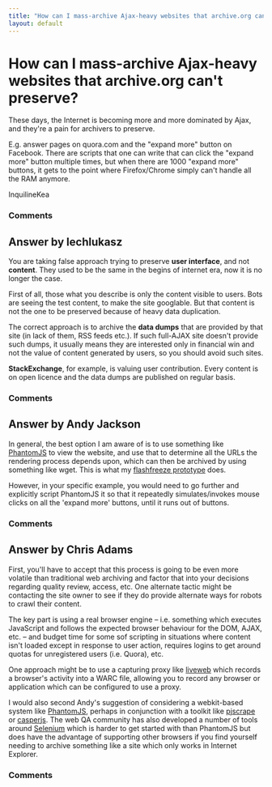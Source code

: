```yaml
---
title: "How can I mass-archive Ajax-heavy websites that archive.org can't preserve?"
layout: default
---
```

How can I mass-archive Ajax-heavy websites that archive.org can't preserve?
=====================
These days, the Internet is becoming more and more dominated by Ajax,
and they're a pain for archivers to preserve.

E.g. answer pages on quora.com and the "expand more" button on Facebook.
There are scripts that one can write that can click the "expand more"
button multiple times, but when there are 1000 "expand more" buttons, it
gets to the point where Firefox/Chrome simply can't handle all the RAM
anymore.

InquilineKea

### Comments ###


Answer by lechlukasz
----------------
You are taking false approach trying to preserve **user interface**, and
not **content**. They used to be the same in the begins of internet era,
now it is no longer the case.

First of all, those what you describe is only the content visible to
users. Bots are seeing the test content, to make the site googlable. But
that content is not the one to be preserved because of heavy data
duplication.

The correct approach is to archive the **data dumps** that are provided
by that site (in lack of them, RSS feeds etc.). If such full-AJAX site
doesn't provide such dumps, it usually means they are interested only in
financial win and not the value of content generated by users, so you
should avoid such sites.

**StackExchange**, for example, is valuing user contribution. Every
content is on open licence and the data dumps are published on regular
basis.

### Comments ###

Answer by Andy Jackson
----------------
In general, the best option I am aware of is to use something like
[PhantomJS](http://phantomjs.org/) to view the website, and use that to
determine all the URLs the rendering process depends upon, which can
then be archived by using something like wget. This is what my
[flashfreeze prototype](https://github.com/ukwa/flashfreeze) does.

However, in your specific example, you would need to go further and
explicitly script PhantomJS it so that it repeatedly simulates/invokes
mouse clicks on all the 'expand more' buttons, until it runs out of
buttons.

### Comments ###

Answer by Chris Adams
----------------
First, you'll have to accept that this process is going to be even more
volatile than traditional web archiving and factor that into your
decisions regarding quality review, access, etc. One alternate tactic
might be contacting the site owner to see if they do provide alternate
ways for robots to crawl their content.

The key part is using a real browser engine – i.e. something which
executes JavaScript and follows the expected browser behaviour for the
DOM, AJAX, etc. – and budget time for some sof scripting in situations
where content isn't loaded except in response to user action, requires
logins to get around quotas for unregistered users (i.e. Quora), etc.

One approach might be to use a capturing proxy like
[liveweb](https://github.com/internetarchive/liveweb) which records a
browser's activity into a WARC file, allowing you to record any browser
or application which can be configured to use a proxy.

I would also second Andy's suggestion of considering a webkit-based
system like [PhantomJS](http://www.phantomjs.org), perhaps in
conjunction with a toolkit like
[pjscrape](http://nrabinowitz.github.com/pjscrape/) or
[casperjs](http://casperjs.org/). The web QA community has also
developed a number of tools around [Selenium](http://seleniumhq.org/)
which is harder to get started with than PhantomJS but does have the
advantage of supporting other browsers if you find yourself needing to
archive something like a site which only works in Internet Explorer.

### Comments ###

